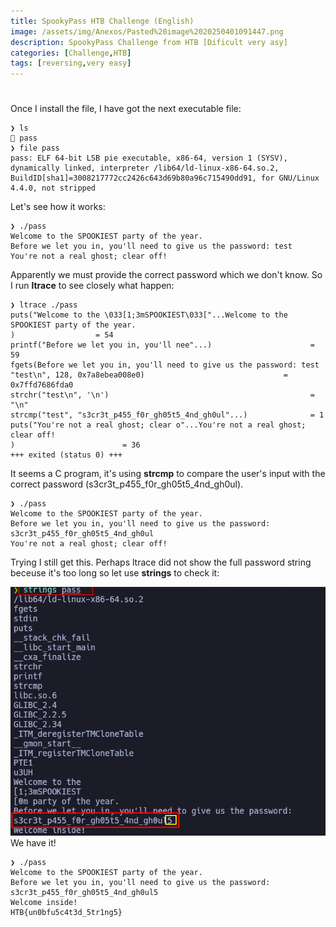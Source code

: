 ```yaml
---
title: SpookyPass HTB Challenge (English)
image: /assets/img/Anexos/Pasted%20image%2020250401091447.png
description: SpookyPass Challenge from HTB [Dificult very asy]
categories: [Challenge,HTB]
tags: [reversing,very easy]
---
```


#

Once I install the file, I have got the next executable file: 
```shell
❯ ls
 pass
❯ file pass
pass: ELF 64-bit LSB pie executable, x86-64, version 1 (SYSV), dynamically linked, interpreter /lib64/ld-linux-x86-64.so.2, BuildID[sha1]=3008217772cc2426c643d69b80a96c715490dd91, for GNU/Linux 4.4.0, not stripped
```

Let's see how it works:
```shell
❯ ./pass
Welcome to the SPOOKIEST party of the year.
Before we let you in, you'll need to give us the password: test
You're not a real ghost; clear off!
```

Apparently we must provide the correct password which we don't know. So I run **ltrace** to see closely what happen:
```shell
❯ ltrace ./pass
puts("Welcome to the \033[1;3mSPOOKIEST\033["...Welcome to the SPOOKIEST party of the year.
)                  = 54
printf("Before we let you in, you'll nee"...)                      = 59
fgets(Before we let you in, you'll need to give us the password: test
"test\n", 128, 0x7a8ebea008e0)                               = 0x7ffd7686fda0
strchr("test\n", '\n')                                             = "\n"
strcmp("test", "s3cr3t_p455_f0r_gh05t5_4nd_gh0ul"...)              = 1
puts("You're not a real ghost; clear o"...You're not a real ghost; clear off!
)                        = 36
+++ exited (status 0) +++
```

It seems a C program, it's using **strcmp** to compare the user's input with the correct password (s3cr3t_p455_f0r_gh05t5_4nd_gh0ul).

```shell
❯ ./pass
Welcome to the SPOOKIEST party of the year.
Before we let you in, you'll need to give us the password: s3cr3t_p455_f0r_gh05t5_4nd_gh0ul
You're not a real ghost; clear off!
```
Trying I still get this. Perhaps ltrace did not show the full password string beceuse it's too long so let use **strings** to check it:

![](/assets/img/Anexos/Pasted%20image%2020250331133456.png)
We have it!

```shell
❯ ./pass
Welcome to the SPOOKIEST party of the year.
Before we let you in, you'll need to give us the password: s3cr3t_p455_f0r_gh05t5_4nd_gh0ul5
Welcome inside!
HTB{un0bfu5c4t3d_5tr1ng5}

```